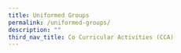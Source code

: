 ```yaml
---
title: Uniformed Groups
permalink: /uniformed-groups/
description: ""
third_nav_title: Co Curricular Activities (CCA)
---
```




